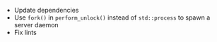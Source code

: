 - Update dependencies
- Use `fork()` in `perform_unlock()` instead of `std::process` to spawn a server daemon
- Fix lints